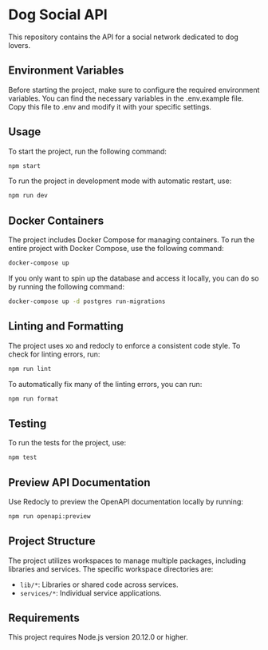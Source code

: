# Dog Social API

This repository contains the API for a social network dedicated to dog lovers.

## Environment Variables

Before starting the project, make sure to configure the required environment variables. You can find the necessary variables in the .env.example file. Copy this file to .env and modify it with your specific settings.

## Usage

To start the project, run the following command:

```bash
npm start
```

To run the project in development mode with automatic restart, use:

```bash
npm run dev
```

## Docker Containers

The project includes Docker Compose for managing containers. To run the entire project with Docker Compose, use the following command:

```bash
docker-compose up
```

If you only want to spin up the database and access it locally, you can do so by running the following command:

```bash
docker-compose up -d postgres run-migrations
```

## Linting and Formatting

The project uses xo and redocly to enforce a consistent code style. To check for linting errors, run:

```bash
npm run lint
```

To automatically fix many of the linting errors, you can run:

```bash
npm run format
```

## Testing

To run the tests for the project, use:

```bash
npm test
```

## Preview API Documentation

Use Redocly to preview the OpenAPI documentation locally by running:

```bash
npm run openapi:preview
```

## Project Structure

The project utilizes workspaces to manage multiple packages, including libraries and services. The specific workspace directories are:

- `lib/*`: Libraries or shared code across services.
- `services/*`: Individual service applications.

## Requirements

This project requires Node.js version 20.12.0 or higher.

